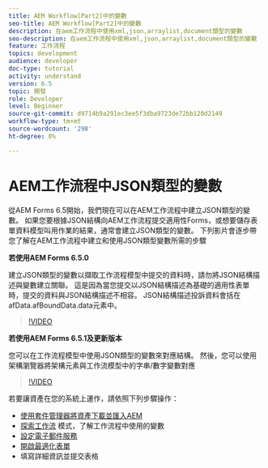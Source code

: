 ```yaml
---
title: AEM Workflow[Part2]中的變數
seo-title: AEM Workflow[Part2]中的變數
description: 在aem工作流程中使用xml,json,arraylist,document類型的變數
seo-description: 在aem工作流程中使用xml,json,arraylist,document類型的變數
feature: 工作流程
topics: development
audience: developer
doc-type: tutorial
activity: understand
version: 6.5
topic: 開發
role: Developer
level: Beginner
source-git-commit: d9714b9a291ec3ee5f3dba9723de72bb120d2149
workflow-type: tm+mt
source-wordcount: '298'
ht-degree: 0%

---
```


# AEM工作流程中JSON類型的變數

從AEM Forms 6.5開始，我們現在可以在AEM工作流程中建立JSON類型的變數。 如果您要根據JSON結構向AEM工作流程提交適用性Forms，或想要儲存表單資料模型叫用作業的結果，通常會建立JSON類型的變數。 下列影片會逐步帶您了解在AEM工作流程中建立和使用JSON類型變數所需的步驟

**若使用AEM Forms 6.5.0**

建立JSON類型的變數以擷取工作流程模型中提交的資料時，請勿將JSON結構描述與變數建立關聯。 這是因為當您提交以JSON結構描述為基礎的適用性表單時，提交的資料與JSON結構描述不相容。 JSON結構描述投訴資料會括在afData.afBoundData.data元素中。

>[!VIDEO](https://video.tv.adobe.com/v/26444?quality=12&learn=on)


**若使用AEM Forms 6.5.1及更新版本**

您可以在工作流程模型中使用JSON類型的變數來對應結構。 然後，您可以使用架構瀏覽器將架構元素與工作流模型中的字串/數字變數對應

>[!VIDEO](https://video.tv.adobe.com/v/28097?quality=12&learn=on)

若要讓資產在您的系統上運作，請依照下列步驟操作：

* [使用套件管理器將資產下載並匯入AEM](assets/jsonandstringvariable.zip)
* [探索工作流](http://localhost:4502/editor.html/conf/global/settings/workflow/models/jsonvariable.html) 模式，了解工作流程中使用的變數
* [設定電子郵件服務](https://helpx.adobe.com/experience-manager/6-5/sites/administering/using/notification.html#ConfiguringtheMailService)
* [開啟最適化表單](http://localhost:4502/content/dam/formsanddocuments/afbasedonjson/jcr:content?wcmmode=disabled)
* 填寫詳細資訊並提交表格
